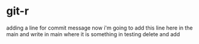 # git-r
adding a line for commit message
now i'm going to add this line here in the main
and write in main where it is something in testing delete and add